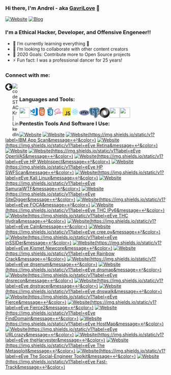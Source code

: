 ### Hi there, I'm Andrei - aka [GavriLove][website] 👋

[![Website](https://img.shields.io/static/v1?label=WEBSITE&message=here&color=<COLOR>)](https://gavrilove.github.io/)
[![Blog](https://img.shields.io/static/v1?label=BLOG&message=here&color=<COLOR>)](https://gavrilove.github.io/blog.github.io/)

### I'm a Ethical Hacker, Developer, and Offensive Engeneer!!

<!-- - 🔭 I just launched my first course: [Become A VS Code SuperHero!][course]! -->
- 🌱 I’m currently learning everything 🤣
- 👯 I’m looking to collaborate with other content creators
- 🥅 2020 Goals: Contribute more to Open Source projects
- ⚡ Fun fact: I was a professional dancer for 25 years!

### Connect with me:

[<img align="left" alt="codeSTACKr.com" width="22px" src="https://raw.githubusercontent.com/iconic/open-iconic/master/svg/globe.svg" />][website]
<!-- [<img align="left" alt="codeSTACKr | YouTube" width="22px" src="https://cdn.jsdelivr.net/npm/simple-icons@v3/icons/youtube.svg" />][youtube] -->
<!-- [<img align="left" alt="codeSTACKr | Twitter" width="22px" src="https://cdn.jsdelivr.net/npm/simple-icons@v3/icons/twitter.svg" />][twitter] -->
[<img align="left" alt="codeSTACKr | LinkedIn" width="22px" src="https://cdn.jsdelivr.net/npm/simple-icons@v3/icons/linkedin.svg" />][linkedin]
<!-- [<img align="left" alt="codeSTACKr | Instagram" width="22px" src="https://cdn.jsdelivr.net/npm/simple-icons@v3/icons/instagram.svg" />][instagram] -->

<br />

### Languages and Tools:

<img align="left" height="32" width="32" src="https://upload.wikimedia.org/wikipedia/commons/thumb/c/c3/Python-logo-notext.svg/1024px-Python-logo-notext.svg.png" />
<img align="left" alt="Visual Studio Code" width="26px" src="https://raw.githubusercontent.com/github/explore/80688e429a7d4ef2fca1e82350fe8e3517d3494d/topics/visual-studio-code/visual-studio-code.png" />
<img align="left" alt="HTML5" width="26px" src="https://raw.githubusercontent.com/github/explore/80688e429a7d4ef2fca1e82350fe8e3517d3494d/topics/html/html.png" />
<img align="left" alt="CSS3" width="26px" src="https://raw.githubusercontent.com/github/explore/80688e429a7d4ef2fca1e82350fe8e3517d3494d/topics/css/css.png" />
<img align="left" alt="Sass" width="26px" src="https://raw.githubusercontent.com/github/explore/80688e429a7d4ef2fca1e82350fe8e3517d3494d/topics/sass/sass.png" />
<img align="left" alt="JavaScript" width="26px" src="https://raw.githubusercontent.com/github/explore/80688e429a7d4ef2fca1e82350fe8e3517d3494d/topics/javascript/javascript.png" />
<img align="left" alt="React" width="26px" src="https://raw.githubusercontent.com/github/explore/80688e429a7d4ef2fca1e82350fe8e3517d3494d/topics/react/react.png" />
<img align="left" height="32" width="32" src="https://raw.githubusercontent.com/github/explore/ccc16358ac4530c6a69b1b80c7223cd2744dea83/topics/php/php.png" />
<img align="left" height="32" width="32" src="https://raw.githubusercontent.com/github/explore/80688e429a7d4ef2fca1e82350fe8e3517d3494d/topics/postgresql/postgresql.png" />
<img align="left" height="32" width="32" src="https://raw.githubusercontent.com/github/explore/80688e429a7d4ef2fca1e82350fe8e3517d3494d/topics/json/json.png" />
<img align="left" height="32" width="32" src="https://images.youracclaim.com/images/e3c9ad3c-b142-45ae-bb2b-2f19ff2b742a/PWK-OSCP-badge.png" />
<img align="left" height="32" width="32" src="https://alpinesecurity.com/wp-content/uploads/2020/02/CEHMaastercertification.png" />
<br />

### Pentestin Tools And Software I Use:

[![Website](https://img.shields.io/static/v1?label=Maltego&message=↩&color=<COLOR>)](http://www.paterva.com/web5 )
[![Website](https://img.shields.io/static/v1?label=Nessus&message=↩&color=<COLOR>)](http://tenable.com/products/nessus )
[![Website](https://img.shields.io/static/v1?label=IBM App Scan&message=↩&color=<COLOR>)](http://www-01.ibm.com/software/awdtools/appscan)
[![Website](https://img.shields.io/static/v1?label=eEye Retina&message=↩&color=<COLOR>)](http://www.eeye.com/Products/Retina.aspx)
[![Website](https://img.shields.io/static/v1?label=Nexpose&message=↩&color=<COLOR>)](http://www.rapid7.com  )
[![Website](https://img.shields.io/static/v1?label=eEye OpenVAS&message=↩&color=<COLOR>)](http://www.openvas.org )
[![Website](https://img.shields.io/static/v1?label=eEye HP WebInspect&message=↩&color=<COLOR>)](https://www.fortify.com/products/web_inspect.html )
[![Website](https://img.shields.io/static/v1?label=eEye HP SWFScan&message=↩&color=<COLOR>)](https://h30406.www3.hp.com/campaigns/2009/wwcampaign/1-5TUVE/index.php?key=swf )
[![Website](https://img.shields.io/static/v1?label=eEye Kali Linux&message=↩&color=<COLOR>)](https://www.backtrack-linux.org/)
[![Website](https://img.shields.io/static/v1?label=eEye SamuraiWTF&message=↩&color=<COLOR>)](http://samurai.inguardians.com )
[![Website](https://img.shields.io/static/v1?label=eEye SiteDigger&message=↩&color=<COLOR>)](http://www.mcafee.com/us/downloads/free-tools/sitedigger.aspx )
[![Website](https://img.shields.io/static/v1?label=eEye FOCA&message=↩&color=<COLOR>)](http://www.informatica64.com/DownloadFOCA )
[![Website](https://img.shields.io/static/v1?label=eEye THC IPv6&message=↩&color=<COLOR>)](http://www.thc.org/thc-ipv6)
[![Website](https://img.shields.io/static/v1?label=eEye THC Hydra&message=↩&color=<COLOR>)](http://thc.org/thc-hydra/ )
[![Website](https://img.shields.io/static/v1?label=eEye Cain&message=↩&color=<COLOR>)](http://www.oxid.it/cain.html )
[![Website](https://img.shields.io/static/v1?label=eEye cree.py&message=↩&color=<COLOR>)](http://ilektrojohn.github.com/creepy/)
[![Website](https://img.shields.io/static/v1?label=eEye inSSIDer&message=↩&color=<COLOR>)](http://www.metageek.net/products/inssider )
[![Website](https://img.shields.io/static/v1?label=eEye Kismet Newcore&message=↩&color=<COLOR>)](http://www.kismetwireless.net )
[![Website](https://img.shields.io/static/v1?label=eEye Rainbow Crack&message=↩&color=<COLOR>)](http://project-rainbowcrack.com )
[![Website](https://img.shields.io/static/v1?label=eEye dnsenum&message=↩&color=<COLOR>)](http://code.google.com/p/dnsenum )
[![Website](https://img.shields.io/static/v1?label=eEye dnsmap&message=↩&color=<COLOR>)](http://code.google.com/p/dnsmap )
[![Website](https://img.shields.io/static/v1?label=eEye dnsrecon&message=↩&color=<COLOR>)](http://www.darkoperator.com/tools-and-scripts/ )
[![Website](https://img.shields.io/static/v1?label=eEye dnstracer&message=↩&color=<COLOR>)](http://www.mavetju.org/unix/dnstracer.php )
[![Website](https://img.shields.io/static/v1?label=eEye dnswalk&message=↩&color=<COLOR>)](http://sourceforge.net/projects/dnswalk)
[![Website](https://img.shields.io/static/v1?label=eEye Fierce&message=↩&color=<COLOR>)](http://ha.ckers.org/fierce )
[![Website](https://img.shields.io/static/v1?label=eEye Fierce2&message=↩&color=<COLOR>)](http://trac.assembla.com/fierce/ )
[![Website](https://img.shields.io/static/v1?label=eEye FindDomain&message=↩&color=<COLOR>)](http://code.google.com/p/finddomains )
[![Website](https://img.shields.io/static/v1?label=eEye HostMap&message=↩&color=<COLOR>)](http://hostmap.lonerunners.net )
[![Website](https://img.shields.io/static/v1?label=eEye URLcrazy&message=↩&color=<COLOR>)](http://www.morningstarsecurity.com/research/urlcrazy )
[![Website](https://img.shields.io/static/v1?label=eEye theHarvester&message=↩&color=<COLOR>)](http://www.edge-security.com/theHarvester.php )
[![Website](https://img.shields.io/static/v1?label=eEye The Metasploit&message=↩&color=<COLOR>)](http://metasploit.com )
[![Website](https://img.shields.io/static/v1?label=eEye The Social-Engineer Toolkit&message=↩&color=<COLOR>)](http://www.secmaniac.com/download/ )
[![Website](https://img.shields.io/static/v1?label=eEye Fast-Track&message=↩&color=<COLOR>)](http://www.secmaniac.com/download/)
<br />
<br />

[website]: https://gavrilove.github.io/
[linkedin]: https://www.linkedin.com/in/andrei-gavrilov-7780421b5/
